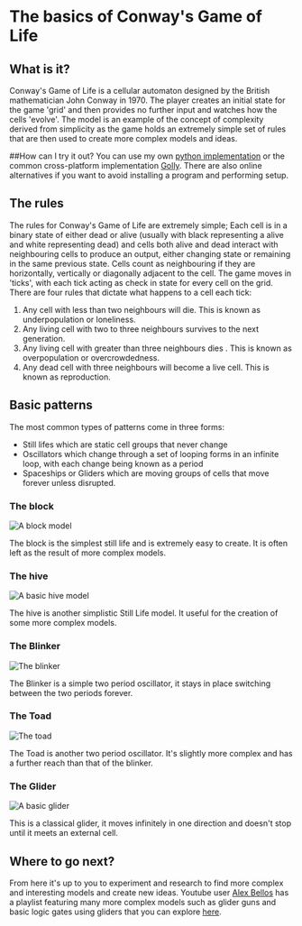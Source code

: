 # The basics of Conway's Game of Life
## What is it?
Conway's Game of Life is a cellular automaton designed by the British mathematician John Conway in 1970. The player creates an initial state for the game 'grid' and then provides no further input and watches how the cells 'evolve'. The model is an example of the concept of complexity derived from simplicity as the game holds an extremely simple set of rules that are then used to create more complex models and ideas.

##How can I try it out?
You can use my own [python implementation](https://github.com/game-of-life-in-X/GameOfLifeInPython) or the common cross-platform implementation [Golly](http://golly.sourceforge.net/). There are also online alternatives if you want to avoid installing a program and performing setup.

## The rules
The rules for Conway's Game of Life are extremely simple; Each cell is in a binary state of either dead or alive (usually with black representing a alive and white representing dead) and cells both alive and dead interact with neighbouring cells to produce an output, either changing state or remaining in the same previous state. Cells count as neighbouring if they are horizontally,  vertically or diagonally adjacent to the cell. The game moves in 'ticks', with each tick acting as  check in state for every cell on the grid. There are four rules that dictate what happens to a cell each tick:
1. Any cell with less than two neighbours will die. This is known as underpopulation or loneliness.
2. Any living cell with two to three neighbours survives to the next generation.
3. Any living cell with greater than three neighbours dies . This is known as overpopulation or overcrowdedness.
4. Any dead cell with three neighbours will become a live cell. This is known as reproduction.

## Basic patterns
The most common types of patterns come in three forms:
- Still lifes which are static cell groups that never change
- Oscillators which change through a set of looping forms in an infinite loop, with each change being known as a period 
- Spaceships or Gliders which are moving groups of cells that move forever unless disrupted. 

### The block
![A block model](https://i.imgur.com/dvgyIat.png)


The block is the simplest still life and is extremely easy to create. It is often left as the result of more complex models.

### The hive
![A basic hive model](https://i.imgur.com/LRLBgiE.png)


The hive is another simplistic Still Life model. It useful for the creation of some more complex models.

### The Blinker
![The blinker](https://i.imgur.com/sXiR5YM.gif)


The Blinker is a simple two period oscillator, it stays in place switching between the two periods forever.

### The Toad
![The toad](https://i.imgur.com/dR84RXf.gif)


The Toad is another two period oscillator. It's slightly more complex and has a further reach than that of the blinker.

### The Glider
![A basic glider](https://i.imgur.com/rnPoh7q.gif)


This is a classical glider, it moves infinitely in one direction and doesn't stop until it meets an external cell.

## Where to go next?
From here it's up to you to experiment and research to find more complex and interesting models and create new ideas. Youtube user [Alex Bellos](https://www.youtube.com/channel/UCjY-JWyBWiejeMoVSmYVTPA) has a playlist featuring many more complex models such as glider guns and basic logic gates using gliders that you can explore [here](https://www.youtube.com/watch?v=bTPN3spiq1I&list=PL_DEGJtvl7wtPc-ZyTq_jh0ptRjnYGaWZ).
